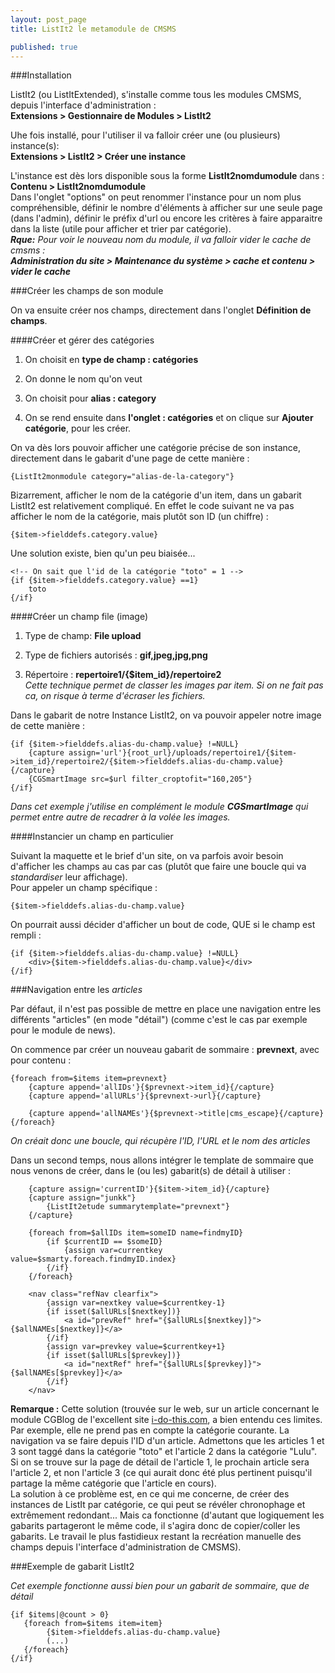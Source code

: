 ```yaml
---
layout: post_page
title: ListIt2 le metamodule de CMSMS

published: true
---
```


###Installation

ListIt2 (ou ListItExtended), s'installe comme tous les modules CMSMS, depuis l'interface d'administration :  
**Extensions > Gestionnaire de Modules > ListIt2**  

Uhe fois installé, pour l'utiliser il va falloir créer une (ou plusieurs) instance(s):  
**Extensions > ListIt2 > Créer une instance**  

L'instance est dès lors disponible sous la forme **ListIt2nomdumodule** dans : **Contenu > ListIt2nomdumodule**  
Dans l'onglet "options" on peut renommer l'instance pour un nom plus compréhensible, définir le nombre d'éléments à afficher sur une seule page (dans l'admin), définir le préfix d'url ou encore les critères à faire apparaitre dans la liste (utile pour afficher et trier par catégorie).  
_**Rque:** Pour voir le nouveau nom du module, il va falloir vider le cache de cmsms :  
**Administration du site > Maintenance du système > cache et contenu > vider le cache**_

###Créer les champs de son module

On va ensuite créer nos champs, directement dans l'onglet **Définition de champs**.

####Créer et gérer des catégories

1. On choisit en **type de champ : catégories**

2. On donne le nom qu'on veut

3. On choisit pour **alias : category**

4. On se rend ensuite dans **l'onglet : catégories** et on clique sur **Ajouter catégorie**, pour les créer.

On va dès lors pouvoir afficher une catégorie précise de son instance, directement dans le gabarit d'une page de cette manière :

    {ListIt2monmodule category="alias-de-la-category"}
    
Bizarrement, afficher le nom de la catégorie d'un item, dans un gabarit ListIt2 est relativement compliqué.
En effet le code suivant ne va pas afficher le nom de la catégorie, mais plutôt son ID (un chiffre) :
    
    {$item->fielddefs.category.value}
    
Une solution existe, bien qu'un peu biaisée... 
    
    <!-- On sait que l'id de la catégorie "toto" = 1 -->
    {if {$item->fielddefs.category.value} ==1}
        toto
    {/if}
    
####Créer un champ file (image)

01. Type de champ: **File upload**

02. Type de fichiers autorisés : **gif,jpeg,jpg,png**

03. Répertoire : **repertoire1/{$item_id}/repertoire2**  
_Cette technique permet de classer les images par item. Si on ne fait pas ca, on risque à terme d'écraser les fichiers._

Dans le gabarit de notre Instance ListIt2, on va pouvoir appeler notre image de cette manière :

    {if {$item->fielddefs.alias-du-champ.value} !=NULL}
        {capture assign='url'}{root_url}/uploads/repertoire1/{$item->item_id}/repertoire2/{$item->fielddefs.alias-du-champ.value}{/capture}
        {CGSmartImage src=$url filter_croptofit="160,205"}
    {/if} 
    
_Dans cet exemple j'utilise en complément le module **CGSmartImage** qui permet entre autre de recadrer à la volée les images._

####Instancier un champ en particulier

Suivant la maquette et le brief d'un site, on va parfois avoir besoin d'afficher les champs au cas par cas (plutôt que faire une boucle qui va _standardiser_ leur affichage).  
Pour appeler un champ spécifique : 

    {$item->fielddefs.alias-du-champ.value}
    
On pourrait aussi décider d'afficher un bout de code, QUE si le champ est rempli :

    {if {$item->fielddefs.alias-du-champ.value} !=NULL}
        <div>{$item->fielddefs.alias-du-champ.value}</div>
    {/if}

###Navigation entre les _articles_

Par défaut, il n'est pas possible de mettre en place une navigation entre les différents "articles" (en mode "détail") (comme c'est le cas par exemple pour le module de news).

On commence par créer un nouveau gabarit de sommaire : **prevnext**, avec pour contenu :

    {foreach from=$items item=prevnext}
        {capture append='allIDs'}{$prevnext->item_id}{/capture}
        {capture append='allURLs'}{$prevnext->url}{/capture}

        {capture append='allNAMEs'}{$prevnext->title|cms_escape}{/capture}
    {/foreach}

_On créait donc une boucle, qui récupère l'ID, l'URL et le nom des articles_

Dans un second temps, nous allons intégrer le template de sommaire que nous venons de créer, dans le (ou les) gabarit(s) de détail à utiliser :

        {capture assign='currentID'}{$item->item_id}{/capture}
		{capture assign="junkk"}
			{ListIt2etude summarytemplate="prevnext"}
		{/capture}

		{foreach from=$allIDs item=someID name=findmyID}
			{if $currentID == $someID}
				{assign var=currentkey value=$smarty.foreach.findmyID.index}
			{/if}
		{/foreach}

		<nav class="refNav clearfix">
			{assign var=nextkey value=$currentkey-1}
			{if isset($allURLs[$nextkey])}
				<a id="prevRef" href="{$allURLs[$nextkey]}">{$allNAMEs[$nextkey]}</a>
			{/if}
			{assign var=prevkey value=$currentkey+1}
			{if isset($allURLs[$prevkey])}
				<a id="nextRef" href="{$allURLs[$prevkey]}">{$allNAMEs[$prevkey]}</a>
			{/if}
		</nav>
        
**Remarque :** Cette solution (trouvée sur le web, sur un article concernant le module CGBlog de l'excellent site [i-do-this.com](http://www.i-do-this.com/blog/Prev-Next-links-in-CGBlog/57 "Lien vers l'article"), a bien entendu ces limites.  
Par exemple, elle ne prend pas en compte la catégorie courante. La navigation va se faire depuis l'ID d'un article. Admettons que les articles 1 et 3 sont taggé dans la catégorie "toto" et l'article 2 dans la catégorie "Lulu".  
Si on se trouve sur la page de détail de l'article 1, le prochain article sera l'article 2, et non l'article 3 (ce qui aurait donc été plus pertinent puisqu'il partage la même catégorie que l'article en cours).  
La solution à ce problème est, en ce qui me concerne, de créer des instances de ListIt par catégorie, ce qui peut se révéler chronophage et extrêmement redondant... Mais ca fonctionne (d'autant que logiquement les gabarits partageront le même code, il s'agira donc de copier/coller les gabarits. Le travail le plus fastidieux restant la recréation manuelle des champs depuis l'interface d'administration de CMSMS).

###Exemple de gabarit ListIt2

_Cet exemple fonctionne aussi bien pour un gabarit de sommaire, que de détail_

    {if $items|@count > 0}
	   {foreach from=$items item=item}
            {$item->fielddefs.alias-du-champ.value}
            (...)
	   {/foreach}
    {/if}
    

    

